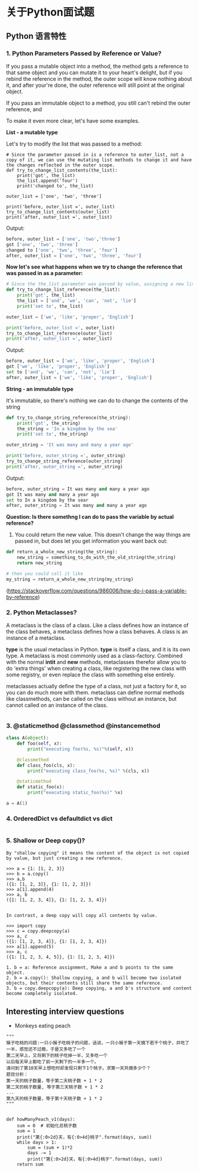 关于Python面试题
================

Python 语言特性
--------------

### 1. Python Parameters Passed by Reference or Value?

If you pass a mutable object into a method, the method gets a reference to that same object and you can mutate it to your heart's delight, but if you rebind the reference in the method, the outer scope will know nothing about it, and after your're done, the outer reference will still point at the original object.
  
If you pass an immutable object to a method, you still can't rebind the outer reference, and 

To make it even more clear, let's have some examples.

**List - a mutable type**

Let's try to modify the list that was passed to a method:

```python3
# Since the parameter passed in is a reference to outer_list, not a copy of it, we can use the mutating list methods to change it and have the changes reflected in the outer scope.
def try_to_change_list_contents(the_list):
    print('got', the_list)
    the_list.append('four')
    print('changed to', the_list)

outer_list = ['one', 'two', 'three']

print('before, outer_list =', outer_list)
try_to_change_list_contents(outer_list)
print('after, outer_list =', outer_list)
```

Output:

```python
before, outer_list = ['one', 'two','three']                                   
got ['one', 'two', 'three']
changed to ['one', 'two', 'three', 'four']                                     
after, outer_list = ['one', 'two', 'three', 'four']  
```

**Now let's see what happens when we try to change the reference that was passed in as a parameter:**

```python
# Since the the_list parameter was passed by value, assigning a new list to it had no effect that the code outside the method could see. The the_list was a copy of the outer_list reference.
def try_to_change_list_reference(the_list):
    print('got', the_list)
    the_list = ['and', 'we', 'can', 'not', 'lie']
    print('set to', the_list)

outer_list = ['we', 'like', 'proper', 'English']

print('before, outer_list =', outer_list)
try_to_change_list_reference(outer_list)
print('after, outer_list =', outer_list)
```

Output:

```python
before, outer_list = ['we', 'like', 'proper', 'English']
got ['we', 'like', 'proper', 'English']
set to ['and', 'we', 'can', 'not', 'lie']
after, outer_list = ['we', 'like', 'proper', 'English']
```

**String - an immutable type**

It's immutable, so there's nothing we can do to change the contents of the string

```python
def try_to_change_string_reference(the_string):
    print('got', the_string)
    the_string = 'In a kingdom by the sea'
    print('set to', the_string)

outer_string = 'It was many and many a year ago'

print('before, outer_string =', outer_string)
try_to_change_string_reference(outer_string)
print('after, outer_string =', outer_string)
```

Output:

```python
before, outer_string = It was many and many a year ago
got It was many and many a year ago 
set to In a kingdom by the sear
after, outer_string = It was many and many a year ago
```

**Question: Is there somethng I can do to pass the variable by actual reference?**

1. You could return the new value. This doesn't change the way things are passed in, but does let you get information you want back out:

```python
def return_a_whole_new_string(the_string):
    new_string = something_to_do_with_the_old_string(the_string)
    return new_string

# then you could call it like 
my_string = return_a_whole_new_string(my_string)
```
(https://stackoverflow.com/questions/986006/how-do-i-pass-a-variable-by-reference)

### 2. Python Metaclasses?

A metaclass is the class of a class. Like a class defines how an instance of the class behaves, a metaclass defines how a class behaves. A class is an instance of a metaclass. 

**type** is the usual metaclass in Python. **type** is itself a class, and it is its own type. A metaclass is most commonly used as a class-factory. Combined with the normal __intit__ and __new__ methods, metaclasses therefor allow you to do 'extra things' when creating a class, like registering the new class with some registry, or even replace the class with something else entirely.

metaclasses actually define the type of a class, not just a factory for it, so you can do much more with them. metaclass can define normal methods like classmethods, can be called on the class without an instance, but cannot called on an instance of the class.

```python

```

### 3. @staticmethod @classmethod  @instancemethod 

```python
class A(object):
    def foo(self, x):
        print("executing foo(%s, %s)"%(self, x))

    @classmethod
    def class_foo(cls, x):
        print("executing class_foo(%s, %s)" %(cls, x))

    @staticmethod 
    def static_foo(x):
        print("executing static_foo(%s)" %x)

a = A(1)

```

### 4. OrderedDict vs defaultdict vs dict 

```

```

### 5. Shallow or Deep copy()?
```
By "shallow copying" it means the content of the object is not copied by value, but just creating a new reference.

>>> a = {1: [1, 2, 3]}
>>> b = a.copy()
>>> a,b
({1: [1, 2, 3]}, {1: [1, 2, 3]})
>>> a[1].append(4)
>>> a, b
({1: [1, 2, 3, 4]}, {1: [1, 2, 3, 4]})


In contrast, a deep copy will copy all contents by value.

>>> import copy
>>> c = copy.deepcopy(a)
>>> a, c
({1: [1, 2, 3, 4]}, {1: [1, 2, 3, 4]})
>>> a[1].append(5)
>>> a, c
({1: [1, 2, 3, 4, 5]}, {1: [1, 2, 3, 4]})

1. b = a: Reference assignment, Make a and b points to the same object.
2. b = a.copy(): Shallow copying, a and b will become two isolated objects, but their contents still share the same reference.
3. b = copy.deepcopy(a): Deep copying, a and b's structure and content become completely isolated.
```


Interesting interview questions
--------------------------------

* Monkeys eating peach 
```
"""
猴子吃桃的问题:一只小猴子吃桃子的问题，话说，一只小猴子第一天摘下若干个桃子，并吃了一半，感觉还不过瘾，于是又多吃了一个
第二天早上，又将剩下的桃子吃掉一半，又多吃一个
以后每天早上都吃了前一天剩下的一半多一个。
请问到了第10天早上想吃时却发现只剩下1个桃子。求第一天共摘多少个？
题目分析：
第一天的桃子数量，等于第二天桃子数 + 1 * 2
第二天的桃子数量, 等于第三天桃子数 + 1 * 2
...
第九天的桃子数量，等于第十天桃子数 + 1 * 2
"""


def howManyPeach_v1(days):
    sum = 0  # 初始化总桃子数
    sum = 1
    print("第{:0>2d}天，有{:0>4d}桃子".format(days, sum))
    while days > 1:
        sum = (sum + 1)*2
        days -= 1
        print("第{:0>2d}天，有{:0>4d}桃子".format(days, sum))
    return sum
```
